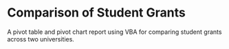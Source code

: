 # Comparison of Student Grants
A pivot table and pivot chart report using VBA for comparing student grants across two universities. 
